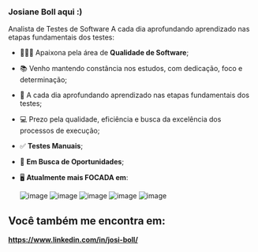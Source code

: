 ### Josiane Boll aqui :)
Analista de Testes de Software
 A cada dia aprofundando aprendizado nas etapas fundamentais dos testes:
- 👩🏼‍💻 Apaixona pela área de **Qualidade de Software**;
- 📚 Venho mantendo constância nos estudos, com dedicação, foco e determinação;
- 📝 A cada dia aprofundando aprendizado nas etapas fundamentais dos testes;
- 💻 Prezo pela qualidade, eficiência e busca da excelência dos processos de execução;
- ✅ **Testes Manuais**;
- 🔭 **Em Busca de Oportunidades**;
- 🖥️ **Atualmente mais FOCADA em**:

  ![image](https://github.com/Josiane-Boll/Josiane-Boll/assets/112222329/499f33dd-96a9-41e3-af4e-a2f0d9b10a94)
![image](https://github.com/Josiane-Boll/Josiane-Boll/assets/112222329/39d2760a-27c7-430c-8ead-18cf6a2f71f5)
![image](https://github.com/Josiane-Boll/Josiane-Boll/assets/112222329/acd94691-3020-40aa-92d3-fab519cc882c)
![image](https://github.com/Josiane-Boll/Josiane-Boll/assets/112222329/d480dc70-bfd5-43b2-8200-b1b645e9fe1d)
![image](https://github.com/Josiane-Boll/Josiane-Boll/assets/112222329/1dc72897-0d2e-4af0-98ad-a0f47768664d)

##

## Você também me encontra em:

**https://www.linkedin.com/in/josi-boll/**





          
          
          
          
          
          
           
          

